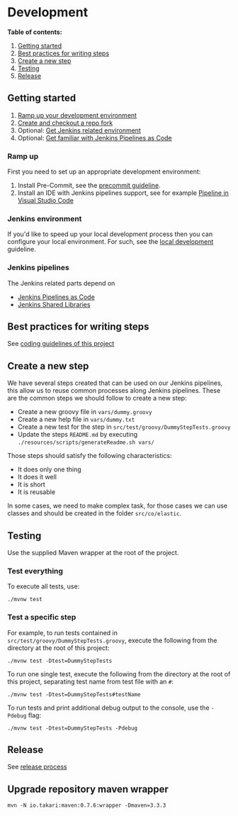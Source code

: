 # Development

**Table of contents:**

1. [Getting started](#getting-started)
1. [Best practices for writing steps](#best-practices-for-writing-steps)
1. [Create a new step](#create-a-new-step)
1. [Testing](#testing)
1. [Release](#release)

## Getting started

1. [Ramp up your development environment](#ramp-up)
1. [Create and checkout a repo fork](CONTRIBUTING.md#changing-the-code-base)
1. Optional: [Get Jenkins related environment](#jenkins-environment)
1. Optional: [Get familiar with Jenkins Pipelines as Code](#jenkins-pipelines)

### Ramp up

First you need to set up an appropriate development environment:

1. Install Pre-Commit, see the [precommit guideline](PRECOMMIT.md).
1. Install an IDE with Jenkins pipelines support, see for example [Pipeline in Visual Studio Code](https://www.jenkins.io/doc/book/pipeline/development/#visualstudio-code-jenkins-pipeline-linter-connector)

### Jenkins environment

If you'd like to speed up your local development process then you can configure your local environment. For such, see the [local development](../local/README.md) guideline.

### Jenkins pipelines

The Jenkins related parts depend on

* [Jenkins Pipelines as Code](https://jenkins.io/doc/book/pipeline-as-code/)
* [Jenkins Shared Libraries](https://jenkins.io/doc/book/pipeline/shared-libraries/)

## Best practices for writing steps

See [coding guidelines of this project][apm-pipeline-library-guidelines]

[apm-pipeline-library-guidelines]: GUIDELINES.md

## Create a new step

We have several steps created that can be used on our Jenkins pipelines,
this allow us to reuse common processes along Jenkins pipelines.
These are the common steps we should follow to create a new step:

* Create a new groovy file in `vars/dummy.groovy`
* Create a new help file in `vars/dummy.txt`
* Create a new test for the step in `src/test/groovy/DummyStepTests.groovy`
* Update the steps `README.md` by executing `./resources/scripts/generateReadme.sh vars/`

Those steps should satisfy the following characteristics:

* It does only one thing
* It does it well
* It is short
* It is reusable

In some cases, we need to make complex task, for those cases we can use classes
and should be created in the folder `src/co/elastic`.

## Testing

Use the supplied Maven wrapper at the root of the project.

### Test everything

To execute all tests, use:

`./mvnw test`

### Test a specific step

For example, to run tests contained in `src/test/groovy/DummyStepTests.groovy`,
execute the following from the directory at the root of this project:

`./mvnw test -Dtest=DummyStepTests`

To run one single test, execute the following from the directory at the root of
this project, separating test name from test file with an `#`:

`./mvnw test -Dtest=DummyStepTests#testName`

To run tests and print additional debug output to the console, use the `-Pdebug`
flag:

`./mvnw test -Dtest=DummyStepTests -Pdebug`

## Release

See [release process][apm-pipeline-library-release]

[apm-pipeline-library-release]: RELEASE.md

## Upgrade repository maven wrapper

`mvn -N io.takari:maven:0.7.6:wrapper -Dmaven=3.3.3`
